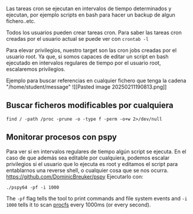 Las tareas cron se ejecutan en intervalos de tiempo determinados y ejecutan, por ejemplo scripts en bash para hacer un backup de algun fichero..etc.

Todos los usuarios pueden crear tareas cron.
Para saber las tareas cron creadas por el usuario actual se puede ver con `crontab -l`

Para elevar privilegios, nuestro target son las cron jobs creadas por el usuario root. Ya que, si somos capaces de editar un script en bash ejecutado en intervalos regulares de tiempo por el usuario root, escalaremos privilegios.

Ejemplo para buscar referencias en cualquier fichero que tenga la cadena "/home/student/message"
![[Pasted image 20250211190813.png]]


## Buscar ficheros modificables por cualquiera

```shell-session
find / -path /proc -prune -o -type f -perm -o+w 2>/dev/null
```

## Monitorar procesos con pspy

Para ver si en intervalos regulares de tiempo algún script se ejecuta. En el caso de que además sea editable por cualquiera, podemos escalar privilegios si el usuario que lo ejecuta es root y editamos el script para entablarnos una reverse shell, o cualquier cosa que se nos ocurra.
https://github.com/DominicBreuker/pspy
Ejecutarlo con:
```shell-session
./pspy64 -pf -i 1000
```

The `-pf` flag tells the tool to print commands and file system events and `-i 1000` tells it to scan [procfs](https://man7.org/linux/man-pages/man5/procfs.5.html) every 1000ms (or every second).